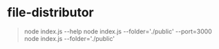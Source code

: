# file-distributor

>node index.js --help
>node index.js --folder='./public' --port=3000
>node index.js --folder='./public'
